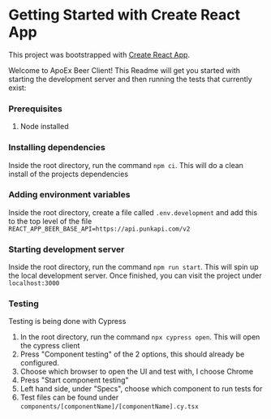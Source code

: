 # Getting Started with Create React App

This project was bootstrapped with [Create React App](https://github.com/facebook/create-react-app).

Welcome to ApoEx Beer Client! This Readme will get you started with starting the development server and then running the tests that currently exist:

### Prerequisites
1. Node installed

### Installing dependencies

Inside the root directory, run the command `npm ci`. This will do a clean install of the projects dependencies

### Adding environment variables
Inside the root directory, create a file called `.env.development` and add this to the top level of the file `REACT_APP_BEER_BASE_API=https://api.punkapi.com/v2`

### Starting development server
Inside the root directory, run the command `npm run start`. This will spin up the local development server. Once finished, you can visit the project under `localhost:3000`

### Testing
Testing is being done with Cypress

1. In the root directory, run the command `npx cypress open`. This will open the cypress client
2. Press "Component testing" of the 2 options, this should already be configured. 
3. Choose which browser to open the UI and test with, I choose Chrome
4. Press "Start component testing"
5. Left hand side, under "Specs", choose which component to run tests for
6. Test files can be found under `components/[componentName]/[componentName].cy.tsx`
